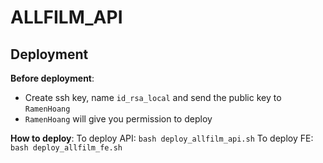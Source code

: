 # ALLFILM_API

## Deployment

**Before deployment**:
* Create ssh key, name `id_rsa_local` and send the public key to `RamenHoang`
* `RamenHoang` will give you permission to deploy

**How to deploy**:
To deploy API: `bash deploy_allfilm_api.sh`
To deploy FE: `bash deploy_allfilm_fe.sh`
